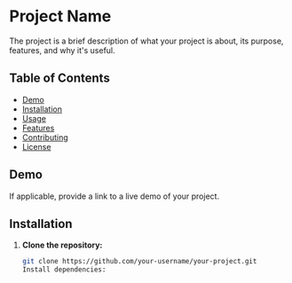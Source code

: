 # Project Name

The project is a brief description of what your project is about, its purpose, features, and why it's useful.

## Table of Contents

-   [Demo](#demo)
-   [Installation](#installation)
-   [Usage](#usage)
-   [Features](#features)
-   [Contributing](#contributing)
-   [License](#license)

## Demo

If applicable, provide a link to a live demo of your project.

## Installation

1. **Clone the repository:**

    ```bash
    git clone https://github.com/your-username/your-project.git
    Install dependencies:
    ```
